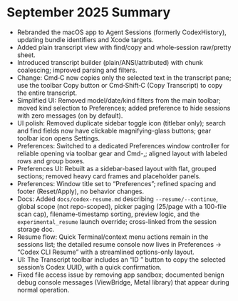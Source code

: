 # September 2025 Summary

- Rebranded the macOS app to Agent Sessions (formerly CodexHistory), updating bundle identifiers and Xcode targets.
- Added plain transcript view with find/copy and whole‑session raw/pretty sheet.
- Introduced transcript builder (plain/ANSI/attributed) with chunk coalescing; improved parsing and filters.
- Change: Cmd‑C now copies only the selected text in the transcript pane; use the toolbar Copy button or Cmd‑Shift‑C (Copy Transcript) to copy the entire transcript.
- Simplified UI: Removed model/date/kind filters from the main toolbar; moved kind selection to Preferences; added preference to hide sessions with zero messages (on by default).
 - UI polish: Removed duplicate sidebar toggle icon (titlebar only); search and find fields now have clickable magnifying-glass buttons; gear toolbar icon opens Settings.
- Preferences: Switched to a dedicated Preferences window controller for reliable opening via toolbar gear and Cmd-,; aligned layout with labeled rows and group boxes.
 - Preferences UI: Rebuilt as a sidebar-based layout with flat, grouped sections; removed heavy card frames and placeholder panels.
 - Preferences: Window title set to “Preferences”; refined spacing and footer (Reset/Apply), no behavior changes.
 - Docs: Added `docs/codex-resume.md` describing `--resume/--continue`, global scope (not repo-scoped), picker paging (25/page with a 100-file scan cap), filename-timestamp sorting, preview logic, and the `experimental_resume` launch override; cross-linked from the session storage doc.
- Resume flow: Quick Terminal/context menu actions remain in the sessions list; the detailed resume console now lives in Preferences → “Codex CLI Resume” with a streamlined options-only layout.
- UI: The Transcript toolbar includes an “ID <first6>” button to copy the selected session’s Codex UUID, with a quick confirmation.
- Fixed file access issue by removing app sandbox; documented benign debug console messages (ViewBridge, Metal library) that appear during normal operation.
